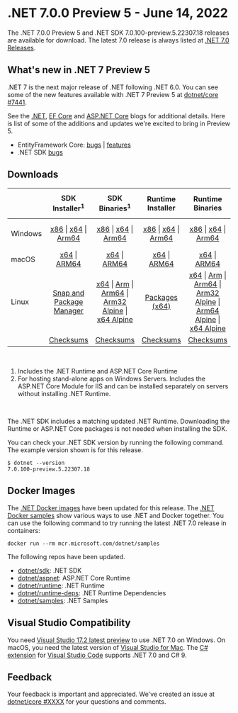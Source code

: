 # .NET 7.0.0 Preview 5  - June 14, 2022

The .NET 7.0.0 Preview 5 and .NET SDK 7.0.100-preview.5.22307.18 releases are available for download. The latest 7.0 release is always listed at [.NET 7.0 Releases](../README.md).

## What's new in .NET 7 Preview 5

.NET 7 is the next major release of .NET following .NET 6.0. You can see some of the new features available with .NET 7 Preview 5 at [dotnet/core #7441](https://github.com/dotnet/core/issues/7441).

See the [.NET][dotnet-blog], [EF Core][ef-blog] and [ASP.NET Core][aspnet-blog] blogs for additional details.
Here is list of some of the additions and updates we're excited to bring in Preview 5.

* EntityFramework Core: [bugs][ef_bugs] | [features][ef_features]
* .NET SDK [bugs][sdk_bugs]

## Downloads

|           | SDK Installer<sup>1</sup>                        | SDK Binaries<sup>1</sup>                 | Runtime Installer                                        | Runtime Binaries                                 | ASP.NET Core Runtime           |Windows Desktop Runtime          |
| --------- | :------------------------------------------:     | :----------------------:                 | :---------------------------:                            | :-------------------------:                      | :-----------------:            | :-----------------:            |
| Windows   | [x86][dotnet-sdk-win-x86.exe] \| [x64][dotnet-sdk-win-x64.exe] \| [Arm64][dotnet-sdk-win-arm64.exe] | [x86][dotnet-sdk-win-x86.zip] \| [x64][dotnet-sdk-win-x64.zip] \|  [Arm64][dotnet-sdk-win-arm64.zip] | [x86][dotnet-runtime-win-x86.exe] \| [x64][dotnet-runtime-win-x64.exe] \| [Arm64][dotnet-runtime-win-arm64.exe] | [x86][dotnet-runtime-win-x86.zip] \| [x64][dotnet-runtime-win-x64.zip] \| [Arm64][dotnet-runtime-win-arm64.zip] | [x86][aspnetcore-runtime-win-x86.exe] \| [x64][aspnetcore-runtime-win-x64.exe] \|<br> [Hosting Bundle][dotnet-hosting-win.exe]<sup>2</sup> | [x86][windowsdesktop-runtime-win-x86.exe] \| [x64][windowsdesktop-runtime-win-x64.exe] \| [Arm64][windowsdesktop-runtime-win-arm64.exe] |
| macOS     | [x64][dotnet-sdk-osx-x64.pkg] \| [ARM64][dotnet-sdk-osx-arm64.pkg] | [x64][dotnet-sdk-osx-x64.tar.gz] \| [ARM64][dotnet-sdk-osx-arm64.tar.gz]  | [x64][dotnet-runtime-osx-x64.pkg] \| [ARM64][dotnet-runtime-osx-arm64.pkg] | [x64][dotnet-runtime-osx-x64.tar.gz] \| [ARM64][dotnet-runtime-osx-arm64.tar.gz]| [x64][aspnetcore-runtime-osx-x64.tar.gz] \| [ARM64][aspnetcore-runtime-osx-arm64.tar.gz] | - |<sup>1</sup>
| Linux     |  [Snap and Package Manager](../install-linux.md)  | [x64][dotnet-sdk-linux-x64.tar.gz] \| [Arm][dotnet-sdk-linux-arm.tar.gz]  \| [Arm64][dotnet-sdk-linux-arm64.tar.gz] \| [Arm32 Alpine][dotnet-sdk-linux-musl-arm.tar.gz]  \| [x64 Alpine][dotnet-sdk-linux-musl-x64.tar.gz] | [Packages (x64)][linux-packages] | [x64][dotnet-runtime-linux-x64.tar.gz] \| [Arm][dotnet-runtime-linux-arm.tar.gz] \| [Arm64][dotnet-runtime-linux-arm64.tar.gz] \| [Arm32 Alpine][dotnet-runtime-linux-musl-arm.tar.gz] \| [Arm64 Alpine][dotnet-runtime-linux-musl-arm64.tar.gz] \| [x64 Alpine][dotnet-runtime-linux-musl-x64.tar.gz]  | [x64][aspnetcore-runtime-linux-x64.tar.gz]<sup>1</sup>  \| [Arm][aspnetcore-runtime-linux-arm.tar.gz]<sup>1</sup> \| [Arm64][aspnetcore-runtime-linux-arm64.tar.gz]<sup>1</sup> \| [x64 Alpine][aspnetcore-runtime-linux-musl-x64.tar.gz] | - | <sup>1</sup> |
|  | [Checksums][checksums-sdk]                             | [Checksums][checksums-sdk]                                      | [Checksums][checksums-runtime]                             | [Checksums][checksums-runtime]  | [Checksums][checksums-runtime]  | [Checksums][checksums-runtime]

</br>

1. Includes the .NET Runtime and ASP.NET Core Runtime
2. For hosting stand-alone apps on Windows Servers. Includes the ASP.NET Core Module for IIS and can be installed separately on servers without installing .NET Runtime.

</br>

The .NET SDK includes a matching updated .NET Runtime. Downloading the Runtime or ASP.NET Core packages is not needed when installing the SDK.

You can check your .NET SDK version by running the following command. The example version shown is for this release.

```console
$ dotnet --version
7.0.100-preview.5.22307.18
```

## Docker Images

The [.NET Docker images](https://hub.docker.com/_/microsoft-dotnet) have been updated for this release. The [.NET Docker samples](https://github.com/dotnet/dotnet-docker/blob/main/samples/README.md) show various ways to use .NET and Docker together. You can use the following command to try running the latest .NET 7.0 release in containers:

```console
docker run --rm mcr.microsoft.com/dotnet/samples
```

The following repos have been updated.

* [dotnet/sdk](https://hub.docker.com/_/microsoft-dotnet-sdk/): .NET SDK
* [dotnet/aspnet](https://hub.docker.com/_/microsoft-dotnet-aspnet/): ASP.NET Core Runtime
* [dotnet/runtime](https://hub.docker.com/_/microsoft-dotnet-runtime/): .NET Runtime
* [dotnet/runtime-deps](https://hub.docker.com/_/microsoft-dotnet-runtime-deps/): .NET Runtime Dependencies
* [dotnet/samples](https://hub.docker.com/_/microsoft-dotnet-samples/): .NET Samples

## Visual Studio Compatibility

You need [Visual Studio 17.2 latest preview](https://visualstudio.microsoft.com) to use .NET 7.0 on Windows. On macOS, you need the latest version of [Visual Studio for Mac](https://visualstudio.microsoft.com/vs/mac/). The [C# extension](https://code.visualstudio.com/docs/languages/dotnet) for [Visual Studio Code](https://code.visualstudio.com/) supports .NET 7.0 and C# 9.


## Feedback

Your feedback is important and appreciated. We've created an issue at [dotnet/core #XXXX](https://github.com/dotnet/core/issues/XXXX) for your questions and comments.

[blob-runtime]: https://dotnetcli.blob.core.windows.net/dotnet/Runtime/
[blob-sdk]: https://dotnetcli.blob.core.windows.net/dotnet/Sdk/
[release-notes]: https://github.com/dotnet/core/blob/main/release-notes/7.0/preview/7.0.0-preview.5.md

[checksums-runtime]: https://dotnetcli.blob.core.windows.net/dotnet/checksums/7.0.0-preview.5-sha.txt
[checksums-sdk]: https://dotnetcli.blob.core.windows.net/dotnet/checksums/7.0.0-preview.5-sha.txt

[linux-install]: https://github.com/dotnet/core/blob/main/release-notes/7.0/install-linux.md
[linux-setup]: https://github.com/dotnet/core/blob/main/Documentation/linux-setup.md

[dotnet-blog]:  https://devblogs.microsoft.com/dotnet/announcing-net-7-preview-5/
[aspnet-blog]: https://devblogs.microsoft.com/dotnet/asp-net-core-updates-in-dotnet-7-preview-5
[ef-blog]: https://devblogs.microsoft.com/dotnet/announcing-ef7-preview5
[ef_bugs]: https://github.com/dotnet/efcore/issues?q=is%3Aissue+milestone%3A7.0.0-preview5+is%3Aclosed+label%3Atype-bug
[ef_features]: https://github.com/dotnet/efcore/issues?q=is%3Aissue+milestone%3A7.0.0-preview5+is%3Aclosed+label%3Atype-enhancement

[aspnet_bugs]: https://github.com/aspnet/AspNetCore/issues?q=is%3Aissue+milestone%3A7.0.0-preview5+label%3ADone+label%3Abug
[aspnet_features]: https://github.com/aspnet/AspNetCore/issues?q=is%3Aissue+milestone%3A7.0.0-preview5+label%3ADone+label%3Aenhancement
[runtime_bugs]: https://github.com/dotnet/runtime/issues?utf8=%E2%9C%93&q=is%3Aissue+milestone%3A7.0+label%3Abug+
[runtime_features]: https://github.com/dotnet/runtime/issues?q=is%3Aissue+milestone%3A7.0+label%3Aenhancement

[sdk_bugs]: https://github.com/dotnet/sdk/issues?q=is%3Aissue+is%3Aclosed+milestone%3A7.0.1xx

[linux-packages]: ../install-linux.md



[//]: # ( Runtime 7.0.0-preview.5.22301.12)
[dotnet-runtime-linux-arm.tar.gz]: https://download.visualstudio.microsoft.com/download/pr/b8f44599-e5f1-4a7b-b2dd-f9bee228c54e/7522bdd1cae9ea7f2923ba6e3598c1bd/dotnet-runtime-7.0.0-preview.5.22301.12-linux-arm.tar.gz
[dotnet-runtime-linux-arm64.tar.gz]: https://download.visualstudio.microsoft.com/download/pr/5ec6c59b-9ee8-4cf0-93b0-7ac4151a2bec/40970cdd60707cc3f21f9ee3766a876c/dotnet-runtime-7.0.0-preview.5.22301.12-linux-arm64.tar.gz
[dotnet-runtime-linux-musl-arm.tar.gz]: https://download.visualstudio.microsoft.com/download/pr/c20ca814-d961-4152-9579-d2f616d058db/c0899ef3449e0b128cbfc7cd0f4dc63d/dotnet-runtime-7.0.0-preview.5.22301.12-linux-musl-arm.tar.gz
[dotnet-runtime-linux-musl-arm64.tar.gz]: https://download.visualstudio.microsoft.com/download/pr/03b61a38-7ca1-4a22-8a4e-0ba89a4b9b7e/81950d134ad556fbfdabacbdb8c66d05/dotnet-runtime-7.0.0-preview.5.22301.12-linux-musl-arm64.tar.gz
[dotnet-runtime-linux-musl-x64.tar.gz]: https://download.visualstudio.microsoft.com/download/pr/f27b47c5-9bbc-4ad9-b609-dd684dac68b1/2ce81e413586e8aff261a80980edf6ac/dotnet-runtime-7.0.0-preview.5.22301.12-linux-musl-x64.tar.gz
[dotnet-runtime-linux-x64.tar.gz]: https://download.visualstudio.microsoft.com/download/pr/c3937a22-27d5-4c37-816f-801efe033301/77bb70ea418386cbb31962f1cb0446cd/dotnet-runtime-7.0.0-preview.5.22301.12-linux-x64.tar.gz
[dotnet-runtime-osx-arm64.pkg]: https://download.visualstudio.microsoft.com/download/pr/920477f9-28a1-47d7-8d09-5b22dcb91b64/90debd9228afd1938d37b29908e83767/dotnet-runtime-7.0.0-preview.5.22301.12-osx-arm64.pkg
[dotnet-runtime-osx-arm64.tar.gz]: https://download.visualstudio.microsoft.com/download/pr/6ce093c1-acae-47c2-9523-5946773e3a2d/4fc3117587145dee00305dfed13b8f58/dotnet-runtime-7.0.0-preview.5.22301.12-osx-arm64.tar.gz
[dotnet-runtime-osx-x64.pkg]: https://download.visualstudio.microsoft.com/download/pr/e0cc2aa2-6605-4a72-9d9d-be0cf9a5e76e/ec7d746edb1066ef985e7601a0c0b35f/dotnet-runtime-7.0.0-preview.5.22301.12-osx-x64.pkg
[dotnet-runtime-osx-x64.tar.gz]: https://download.visualstudio.microsoft.com/download/pr/35e2b13a-9cb1-446c-906a-1fe08deda59d/5ccd4109c6ffd446809c4a5bb1561fb1/dotnet-runtime-7.0.0-preview.5.22301.12-osx-x64.tar.gz
[dotnet-runtime-win-arm64.exe]: https://download.visualstudio.microsoft.com/download/pr/a9424ed6-b0c6-422a-8d1b-8edd7e7d24c2/bb0ad12e282151d4a3cd2307daf8479b/dotnet-runtime-7.0.0-preview.5.22301.12-win-arm64.exe
[dotnet-runtime-win-arm64.zip]: https://download.visualstudio.microsoft.com/download/pr/0f5a0f1b-6623-4a74-8ef3-2bb1c1fc6d71/fa0723c02bcbf985173d36e445a97643/dotnet-runtime-7.0.0-preview.5.22301.12-win-arm64.zip
[dotnet-runtime-win-x64.exe]: https://download.visualstudio.microsoft.com/download/pr/525e27ca-909a-49c2-b130-c307e4729962/6d34db09b2651447b74f1c7a118509df/dotnet-runtime-7.0.0-preview.5.22301.12-win-x64.exe
[dotnet-runtime-win-x64.zip]: https://download.visualstudio.microsoft.com/download/pr/7f0760ca-a92c-44ff-a70c-7f72ada83daf/1df4c9fb01c71fe9d0d5c1c2bf426977/dotnet-runtime-7.0.0-preview.5.22301.12-win-x64.zip
[dotnet-runtime-win-x86.exe]: https://download.visualstudio.microsoft.com/download/pr/c98b6130-8c1b-49f2-8ae1-7c057a749fc0/815ab221314bf75d849f39d743e525d6/dotnet-runtime-7.0.0-preview.5.22301.12-win-x86.exe
[dotnet-runtime-win-x86.zip]: https://download.visualstudio.microsoft.com/download/pr/245bffda-9656-4c17-91b7-2652cd8516f0/3fad460060b5385acbf7c59261987a5e/dotnet-runtime-7.0.0-preview.5.22301.12-win-x86.zip

[//]: # ( WindowsDesktop 7.0.0-preview.5.22302.5)
[windowsdesktop-runtime-win-arm64.exe]: https://download.visualstudio.microsoft.com/download/pr/0f0db829-eb74-429d-9efa-9f653e580a58/50e1c7ee798ee6079632b0dcb8825987/windowsdesktop-runtime-7.0.0-preview.5.22302.5-win-arm64.exe
[windowsdesktop-runtime-win-arm64.zip]: https://download.visualstudio.microsoft.com/download/pr/8c913e67-49e5-4569-b0a9-f95c92027c14/5a4465a99fb9490074bc2fda0fae9661/windowsdesktop-runtime-7.0.0-preview.5.22302.5-win-arm64.zip
[windowsdesktop-runtime-win-x64.exe]: https://download.visualstudio.microsoft.com/download/pr/0673b837-370e-4a07-968e-02c0f0e00fe1/a16408258a59c12fda9f64604911857d/windowsdesktop-runtime-7.0.0-preview.5.22302.5-win-x64.exe
[windowsdesktop-runtime-win-x64.zip]: https://download.visualstudio.microsoft.com/download/pr/38089c80-c585-49f6-95b2-ca53010bf78a/00a68bd2fc7f290cedd576fc0c48711c/windowsdesktop-runtime-7.0.0-preview.5.22302.5-win-x64.zip
[windowsdesktop-runtime-win-x86.exe]: https://download.visualstudio.microsoft.com/download/pr/9b696061-ac42-4718-bc68-f05cdf7687a5/8d3183677715ef4f8a1296eecf78ed9f/windowsdesktop-runtime-7.0.0-preview.5.22302.5-win-x86.exe
[windowsdesktop-runtime-win-x86.zip]: https://download.visualstudio.microsoft.com/download/pr/ba2c459d-658f-45c2-bb80-da219bd522fc/e04a44b88fe83bddb54a99242de75faa/windowsdesktop-runtime-7.0.0-preview.5.22302.5-win-x86.zip

[//]: # ( ASP 7.0.0-preview.5.22303.8)
[aspnetcore-runtime-linux-arm.tar.gz]: https://download.visualstudio.microsoft.com/download/pr/9a0da074-bd0e-4241-b3d0-e0076bb304cf/368a270168dd46a359b5c4b65f2c3eb7/aspnetcore-runtime-7.0.0-preview.5.22303.8-linux-arm.tar.gz
[aspnetcore-runtime-linux-arm64.tar.gz]: https://download.visualstudio.microsoft.com/download/pr/3eb22afb-6454-4c90-9d32-24d7f9fadd8f/f98c80d32ca3df072fccd3579aff1a13/aspnetcore-runtime-7.0.0-preview.5.22303.8-linux-arm64.tar.gz
[aspnetcore-runtime-linux-musl-arm.tar.gz]: https://download.visualstudio.microsoft.com/download/pr/9f8740ae-ec37-4b02-b053-4f6ffc239b87/b9120fbd248fb82f51fe57ae5944952f/aspnetcore-runtime-7.0.0-preview.5.22303.8-linux-musl-arm.tar.gz
[aspnetcore-runtime-linux-musl-arm64.tar.gz]: https://download.visualstudio.microsoft.com/download/pr/7d9b0c62-e98a-4b6a-aaf6-56a48713235c/8efd14426301b077546491dea8f2e19f/aspnetcore-runtime-7.0.0-preview.5.22303.8-linux-musl-arm64.tar.gz
[aspnetcore-runtime-linux-musl-x64.tar.gz]: https://download.visualstudio.microsoft.com/download/pr/5ac03de8-51e4-460a-8c18-6ddcefc8b833/9f24ea44661d69cff3d3e47e9c9a010b/aspnetcore-runtime-7.0.0-preview.5.22303.8-linux-musl-x64.tar.gz
[aspnetcore-runtime-linux-x64.tar.gz]: https://download.visualstudio.microsoft.com/download/pr/57cfa892-9154-40a2-9643-4b74366115b3/cd04f7b035b3b7b485f422f2584d6da7/aspnetcore-runtime-7.0.0-preview.5.22303.8-linux-x64.tar.gz
[aspnetcore-runtime-osx-arm64.tar.gz]: https://download.visualstudio.microsoft.com/download/pr/87b70ee5-8e21-4ba6-8576-5045dd1ccb44/7e067f83e35bf8a1c69ebd361727fc30/aspnetcore-runtime-7.0.0-preview.5.22303.8-osx-arm64.tar.gz
[aspnetcore-runtime-osx-x64.tar.gz]: https://download.visualstudio.microsoft.com/download/pr/eb2110ee-7dc1-494f-baa9-e3aabea1a008/d1cbc2de8f0e88882d4faa8759401cf7/aspnetcore-runtime-7.0.0-preview.5.22303.8-osx-x64.tar.gz
[aspnetcore-runtime-win-arm64.zip]: https://download.visualstudio.microsoft.com/download/pr/f198f83b-c0f0-4346-8161-97e8b029739f/c1c8ae257e17a260e4b9972b92f700ea/aspnetcore-runtime-7.0.0-preview.5.22303.8-win-arm64.zip
[aspnetcore-runtime-win-x64.exe]: https://download.visualstudio.microsoft.com/download/pr/93cc1616-6624-476b-82b3-0bb2a63b9f4a/a4446b4f4218506d51b8217d7390b391/aspnetcore-runtime-7.0.0-preview.5.22303.8-win-x64.exe
[aspnetcore-runtime-win-x64.zip]: https://download.visualstudio.microsoft.com/download/pr/ca914709-0abb-48c2-aaf0-6ea145791621/d5956bb6278ff8bda5309a25e2f1dfd9/aspnetcore-runtime-7.0.0-preview.5.22303.8-win-x64.zip
[aspnetcore-runtime-win-x86.exe]: https://download.visualstudio.microsoft.com/download/pr/5dada56e-5dae-4bdf-acf0-eaf7d25dc1bf/4c215e34b6a0f6089321dc5a5ff44fdf/aspnetcore-runtime-7.0.0-preview.5.22303.8-win-x86.exe
[aspnetcore-runtime-win-x86.zip]: https://download.visualstudio.microsoft.com/download/pr/123997c2-92fb-4b98-8f96-3e74a741bb84/1e2316760bc1d693f7c463404f9ac35b/aspnetcore-runtime-7.0.0-preview.5.22303.8-win-x86.zip
[dotnet-hosting-win.exe]: https://download.visualstudio.microsoft.com/download/pr/3e56e811-4a8e-49b1-9217-18c936d93f76/5b74116c4e5e87a1eb4239d07784caa8/dotnet-hosting-7.0.0-preview.5.22303.8-win.exe

[//]: # ( SDK 7.0.100-preview.5.22307.18)
[dotnet-sdk-linux-arm.tar.gz]: https://download.visualstudio.microsoft.com/download/pr/1e73113f-92ca-436b-9e95-9c68c95ea5c0/8f969ce55125b1e1ed39ca2103b18425/dotnet-sdk-7.0.100-preview.5.22307.18-linux-arm.tar.gz
[dotnet-sdk-linux-arm64.tar.gz]: https://download.visualstudio.microsoft.com/download/pr/25092f42-500b-43da-9994-7577f6c7734c/507ea02dc7cf86ae94004afd2e916f58/dotnet-sdk-7.0.100-preview.5.22307.18-linux-arm64.tar.gz
[dotnet-sdk-linux-musl-arm.tar.gz]: https://download.visualstudio.microsoft.com/download/pr/7fadc5a9-c509-426e-b95f-591161fec0e5/fca815504b5619060748d554198371ad/dotnet-sdk-7.0.100-preview.5.22307.18-linux-musl-arm.tar.gz
[dotnet-sdk-linux-musl-arm64.tar.gz]: https://download.visualstudio.microsoft.com/download/pr/08c5defe-49c4-4080-8e54-ac20cf7f4f2c/87b1ef3da78d03ddaf086ae3b7b122c9/dotnet-sdk-7.0.100-preview.5.22307.18-linux-musl-arm64.tar.gz
[dotnet-sdk-linux-musl-x64.tar.gz]: https://download.visualstudio.microsoft.com/download/pr/1461daed-6a0c-4d65-81ec-c6343e3c6076/df39d465aa9d37855e63dc51e2d71827/dotnet-sdk-7.0.100-preview.5.22307.18-linux-musl-x64.tar.gz
[dotnet-sdk-linux-x64.tar.gz]: https://download.visualstudio.microsoft.com/download/pr/1c28fb12-c30d-411f-8d63-4dd9835387fe/cfe3d86f5600568ac354f7546f876589/dotnet-sdk-7.0.100-preview.5.22307.18-linux-x64.tar.gz
[dotnet-sdk-osx-arm64.pkg]: https://download.visualstudio.microsoft.com/download/pr/d8afcb7b-07c8-4834-8dc7-44e67d4db713/25de501bb6482bfee466cec9426af845/dotnet-sdk-7.0.100-preview.5.22307.18-osx-arm64.pkg
[dotnet-sdk-osx-arm64.tar.gz]: https://download.visualstudio.microsoft.com/download/pr/1264a7ff-d09d-424f-84ed-efab470cb615/9f6bdeb3997f68344a9d561d10cbd9cb/dotnet-sdk-7.0.100-preview.5.22307.18-osx-arm64.tar.gz
[dotnet-sdk-osx-x64.pkg]: https://download.visualstudio.microsoft.com/download/pr/eb929c1e-1148-49fe-ab31-a711a678a023/f8b7c7eaec03e178e8a515ce8a3a7955/dotnet-sdk-7.0.100-preview.5.22307.18-osx-x64.pkg
[dotnet-sdk-osx-x64.tar.gz]: https://download.visualstudio.microsoft.com/download/pr/dd15b5e1-7765-4ddb-8bfb-e3ddb501fad5/d4d7b26819da837fc9df7aeb39caa370/dotnet-sdk-7.0.100-preview.5.22307.18-osx-x64.tar.gz
[dotnet-sdk-win-arm64.exe]: https://download.visualstudio.microsoft.com/download/pr/35145956-2281-4093-9d1d-a3cbc8778cfc/f639e6cb5314bea35d4b118f8161bc2b/dotnet-sdk-7.0.100-preview.5.22307.18-win-arm64.exe
[dotnet-sdk-win-arm64.zip]: https://download.visualstudio.microsoft.com/download/pr/66d92456-d028-4a0d-a205-2ef2fd17271f/f96ee8f4bdb4526932fe86e2580cb306/dotnet-sdk-7.0.100-preview.5.22307.18-win-arm64.zip
[dotnet-sdk-win-x64.exe]: https://download.visualstudio.microsoft.com/download/pr/23001df5-62ec-423a-8eba-bec6967fad49/cc2cf74b399899b03e278f532216e214/dotnet-sdk-7.0.100-preview.5.22307.18-win-x64.exe
[dotnet-sdk-win-x64.zip]: https://download.visualstudio.microsoft.com/download/pr/2182e8e2-4fac-4270-ad51-898cd15f481d/75870ce0fd2814a3b45f083d4cfaa73d/dotnet-sdk-7.0.100-preview.5.22307.18-win-x64.zip
[dotnet-sdk-win-x86.exe]: https://download.visualstudio.microsoft.com/download/pr/ea05854d-0d8d-4bcd-a469-0b9961b7926e/b072cc5ecda017ad643a984936df33b0/dotnet-sdk-7.0.100-preview.5.22307.18-win-x86.exe
[dotnet-sdk-win-x86.zip]: https://download.visualstudio.microsoft.com/download/pr/16986c48-9e5a-4c81-a36f-99bd1049ffb4/520f2227fbe248fb8f364c3502ca76ea/dotnet-sdk-7.0.100-preview.5.22307.18-win-x86.zip
